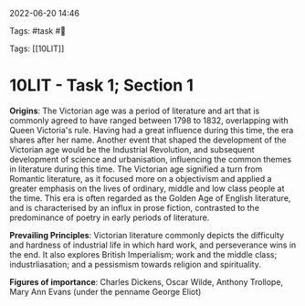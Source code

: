 2022-06-20 14:46

Tags: #task #🌱 

Tags: [[10LIT]]

# 10LIT - Task 1; Section 1
**Origins**: The Victorian age was a period of literature and art that is commonly agreed to have ranged between 1798 to 1832, overlapping with Queen Victoria's rule. Having had a great influence during this time, the era shares after her name.
Another event that shaped the development of the Victorian age would be the Industrial Revolution, and subsequent development of science and urbanisation, influencing the common themes in literature during this time.
The Victorian age signified a turn from Romantic literature, as it focused more on a objectivism and applied a greater emphasis on the lives of ordinary, middle and low class people at the time. 
This era is often regarded as the Golden Age of English literature, and is characterised by an influx in prose fiction, contrasted to the predominance of poetry in early periods of literature. 

**Prevailing Principles**: Victorian literature commonly depicts the difficulty and hardness of industrial life in which hard work, and perseverance wins in the end. It also explores British Imperialism; work and the middle class; industrliasation; and a pessismism towards religion and spirituality. 

**Figures of importance**: Charles Dickens, Oscar Wilde, Anthony Trollope, Mary Ann Evans (under the penname George Eliot)